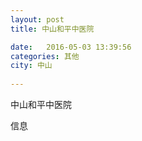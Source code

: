 ```yaml
--- 
layout: post 
title: 中山和平中医院

date:   2016-05-03 13:39:56 
categories: 其他  
city: 中山
  
--- 
```

   
中山和平中医院

信息

